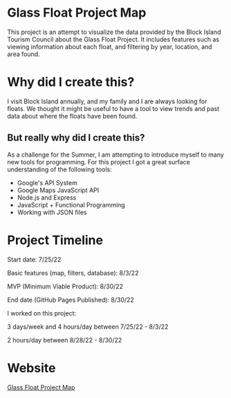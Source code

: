 # Glass Float Project Map
This project is an attempt to visualize the data provided by the Block Island Tourism Council about the Glass Float Project.
It includes features such as viewing information about each float, and filtering by year, location, and area found.

# Why did I create this?
I visit Block Island annually, and my family and I are always looking for floats.
We thought it might be useful to have a tool to view trends and past data about where the floats have been found.

## But really why did I create this?
As a challenge for the Summer, I am attempting to introduce myself to many new tools for programming.
For this project I got a great surface understanding of the following tools:
- Google's API System
- Google Maps JavaScript API
- Node.js and Express
- JavaScript + Functional Programming
- Working with JSON files

# Project Timeline
Start date: 7/25/22

Basic features (map, filters, database): 8/3/22

MVP (Minimum Viable Product): 8/30/22

End date (GitHub Pages Published): 8/30/22


I worked on this project:

3 days/week and 4 hours/day between 7/25/22 - 8/3/22

2 hours/day between 8/28/22 - 8/30/22


# Website
[Glass Float Project Map](https://bramjohnson.github.io/glass-float-map/static/index.html)